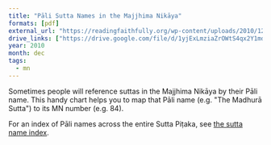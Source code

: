 ```yaml
---
title: "Pāli Sutta Names in the Majjhima Nikāya"
formats: [pdf]
external_url: "https://readingfaithfully.org/wp-content/uploads/2010/12/pali-mn-index.pdf"
drive_links: ["https://drive.google.com/file/d/1yjExLmziaZrOWtS4qx2Y1mdO4FeI05Ks/view?usp=drivesdk"]
year: 2010
month: dec
tags:
  - mn
---
```


Sometimes people will reference suttas in the Majjhima Nikāya by their Pāli name. This handy chart helps you to map that Pāli name (e.g. "The Madhurā Sutta") to its MN number (e.g. 84).

For an index of Pāli names across the entire Sutta Piṭaka, see [the sutta name index](/content/reference/pali-name-index).
